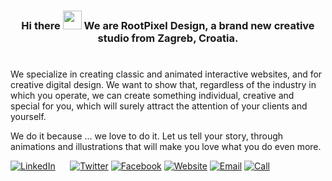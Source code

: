 <h3 align="center">Hi there <img src="https://raw.githubusercontent.com/nixin72/nixin72/master/wave.gif" width="30px" height="30px"> We are RootPixel Design, a brand new creative studio from Zagreb, Croatia.</h3>

#

We specialize in creating classic and animated interactive websites, and for creative digital design. We want to show that, regardless of the industry in which you operate, we can create something individual, creative and special for you, which will surely attract the attention of your clients and yourself.

We do it because … we love to do it. Let us tell your story, through animations and illustrations that will make you love what you do even more.

[![LinkedIn](https://www.iconfinder.com/icons/1249981/download/png/64)](https://www.linkedin.com/company/rootpixel-design)&nbsp;&nbsp;&nbsp;&nbsp;&nbsp; [![Twitter](https://www.iconfinder.com/icons/1249999/download/png/64)](https://twitter.com/RootPixelDesign) [![Facebook](https://www.iconfinder.com/icons/1250011/download/png/64)](https://www.facebook.com/rootpixel.design) [![Website](https://www.iconfinder.com/icons/1249990/download/png/64)](https://rootpixel.design) [![Email](https://www.iconfinder.com/icons/1249987/download/png/64)](mailto:hello@rootpixel.design) [![Call](https://www.iconfinder.com/icons/1250001/download/png/64)](tel:+385915018870)
<!--
**rootpixel-design/rootpixel-design** is a ✨ _special_ ✨ repository because its `README.md` (this file) appears on your GitHub profile.

Here are some ideas to get you started:

- 🔭 I’m currently working on ...
- 🌱 I’m currently learning ...
- 👯 I’m looking to collaborate on ...
- 🤔 I’m looking for help with ...
- 💬 Ask me about ...
- 📫 How to reach me: ...
- 😄 Pronouns: ...
- ⚡ Fun fact: ...
-->
